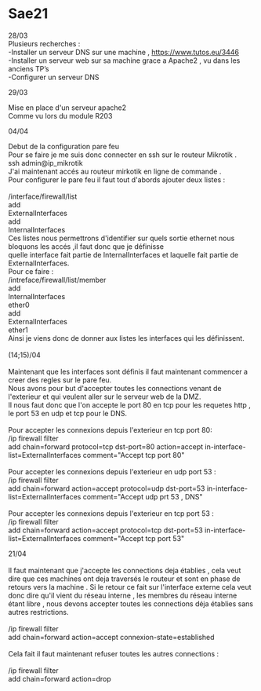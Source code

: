 # Sae21
28/03</br>
Plusieurs recherches :</br>
	-Installer un serveur DNS sur une machine , https://www.tutos.eu/3446</br>
	-Installer un serveur web sur sa machine grace a Apache2 , vu dans les anciens TP’s</br>
	-Configurer un serveur DNS </br>


29/03</br>

Mise en place d'un serveur apache2</br>
Comme vu lors du module R203</br>

04/04</br>

Debut de la configuration pare feu</br>
Pour se faire je me suis donc connecter en ssh sur le routeur Mikrotik .</br>
	ssh admin@ip_mikrotik</br>
J'ai maintenant accés au routeur mirkotik en ligne de commande .</br>
Pour configurer le pare feu il faut tout d'abords ajouter deux listes :</br>
</br>
/interface/firewall/list</br>
	add</br>
		ExternalInterfaces</br>
	add</br>
		InternalInterfaces</br>
Ces listes nous permettrons d'identifier sur quels sortie ethernet nous bloquons les accés ,il faut donc que je définisse </br>
quelle interface fait partie de InternalInterfaces et laquelle fait partie de ExternalInterfaces.</br>
Pour ce faire :</br>
/intreface/firewall/list/member</br>
	add</br>
		InternalInterfaces</br>
		ether0</br>
	add</br>
		ExternalInterfaces</br>
		ether1</br>
Ainsi je viens donc de donner aux listes les interfaces qui les définissent.</br>
</br>
(14;15)/04</br>
</br>
Maintenant que les interfaces sont définis il faut maintenant commencer a creer des regles sur le pare feu.</br>
Nous avons pour but d'accepter toutes les connections venant de l'exterieur et qui veulent aller sur le serveur web de la DMZ.</br>
Il nous faut donc que l'on accepte le port 80 en tcp pour les requetes http , le port 53 en udp et tcp pour le DNS.</br>
</br>
Pour accepter les connexions depuis l'exterieur en  tcp port 80:</br>
/ip firewall filter </br>
	add chain=forward protocol=tcp dst-port=80 action=accept in-interface-list=ExternalInterfaces comment="Accept tcp port 80" </br>
</br>
Pour accepter les connexions depuis l'exterieur en udp port 53 :</br>
/ip firewall filter </br>
	add chain=forward action=accept protocol=udp dst-port=53 in-interface-list=ExternalInterfaces comment="Accept udp prt 53 , DNS"</br>
</br>
Pour accepter les connexions depuis l'exterieur en tcp port 53 :</br>
/ip firewall filter</br>
	add chain=forward action=accept protocol=tcp dst-port=53 in-interface-list=ExternalInterfaces comment="Accept tcp port 53"</br>


21/04</br>
</br>
Il faut maintenant que j'accepte les connections deja établies , cela veut dire que ces machines ont deja traversés le routeur et sont en phase de retours vers la machine .
Si le retour ce fait sur l'interface externe cela veut donc dire qu'il vient du réseau interne , les membres du réseau interne étant libre , nous devons accepter toutes les connections déja établies sans autres restrictions.</br>
</br>
/ip firewall filter</br>
	add chain=forward action=accept connexion-state=established</br>
</br>
Cela fait il faut maintenant refuser toutes les autres connections :</br>
</br>
/ip firewall filter</br>
	add chain=forward action=drop</br>
	

